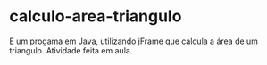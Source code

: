 # calculo-area-triangulo
E um progama em Java, utilizando jFrame que calcula a área de um triangulo. Atividade feita em aula.
